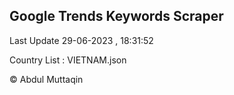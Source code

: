

## Google Trends Keywords Scraper 
 
Last Update 29-06-2023 , 18:31:52

Country List :
VIETNAM.json



© Abdul Muttaqin 
